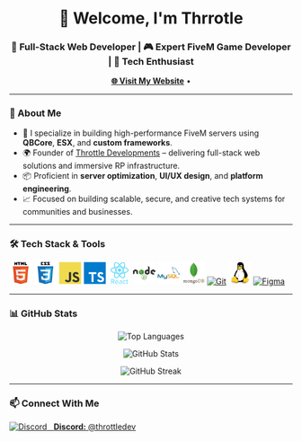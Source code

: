 <h1 align="center">👋 Welcome, I'm <strong>Thrrotle</strong></h1>
<h3 align="center">🚀 Full-Stack Web Developer | 🎮 Expert FiveM Game Developer | 🧠 Tech Enthusiast</h3>

<p align="center">
  <a href="https://throttlesolutions.dev" target="_blank"><strong>🌐 Visit My Website</strong></a> • 
</p>

---

### 🧩 About Me

- 🔧 I specialize in building high-performance FiveM servers using **QBCore**, **ESX**, and **custom frameworks**.
- 🌍 Founder of [Throttle Developments](https://throttlesolutions.dev) – delivering full-stack web solutions and immersive RP infrastructure.
- 📦 Proficient in **server optimization**, **UI/UX design**, and **platform engineering**.
- 📈 Focused on building scalable, secure, and creative tech systems for communities and businesses.

---

### 🛠️ Tech Stack & Tools

<p align="left">
  <a href="https://www.w3.org/html/" target="_blank"><img src="https://raw.githubusercontent.com/devicons/devicon/master/icons/html5/html5-original-wordmark.svg" width="40" height="40" alt="HTML5"/></a>
  <a href="https://www.w3schools.com/css/" target="_blank"><img src="https://raw.githubusercontent.com/devicons/devicon/master/icons/css3/css3-original-wordmark.svg" width="40" height="40" alt="CSS3"/></a>
  <a href="https://developer.mozilla.org/en-US/docs/Web/JavaScript" target="_blank"><img src="https://raw.githubusercontent.com/devicons/devicon/master/icons/javascript/javascript-original.svg" width="40" height="40" alt="JavaScript"/></a>
  <a href="https://www.typescriptlang.org/" target="_blank"><img src="https://raw.githubusercontent.com/devicons/devicon/master/icons/typescript/typescript-original.svg" width="40" height="40" alt="TypeScript"/></a>
  <a href="https://reactjs.org/" target="_blank"><img src="https://raw.githubusercontent.com/devicons/devicon/master/icons/react/react-original-wordmark.svg" width="40" height="40" alt="React"/></a>
  <a href="https://nodejs.org/" target="_blank"><img src="https://raw.githubusercontent.com/devicons/devicon/master/icons/nodejs/nodejs-original-wordmark.svg" width="40" height="40" alt="Node.js"/></a>
  <a href="https://www.mysql.com/" target="_blank"><img src="https://raw.githubusercontent.com/devicons/devicon/master/icons/mysql/mysql-original-wordmark.svg" width="40" height="40" alt="MySQL"/></a>
  <a href="https://www.mongodb.com/" target="_blank"><img src="https://raw.githubusercontent.com/devicons/devicon/master/icons/mongodb/mongodb-original-wordmark.svg" width="40" height="40" alt="MongoDB"/></a>
  <a href="https://git-scm.com/" target="_blank"><img src="https://www.vectorlogo.zone/logos/git-scm/git-scm-icon.svg" width="40" height="40" alt="Git"/></a>
  <a href="https://www.linux.org/" target="_blank"><img src="https://raw.githubusercontent.com/devicons/devicon/master/icons/linux/linux-original.svg" width="40" height="40" alt="Linux"/></a>
  <a href="https://www.figma.com/" target="_blank"><img src="https://www.vectorlogo.zone/logos/figma/figma-icon.svg" width="40" height="40" alt="Figma"/></a>
</p>

---

### 📊 GitHub Stats

<p align="center">
  <img src="https://github-readme-stats.vercel.app/api/top-langs?username=devwiththrottle&show_icons=true&locale=en&layout=compact" alt="Top Languages"/>
</p>

<p align="center">
  <img src="https://github-readme-stats.vercel.app/api?username=devwiththrottle&show_icons=true&locale=en" alt="GitHub Stats"/>
</p>

<p align="center">
  <img src="https://github-readme-streak-stats.herokuapp.com/?user=throttledev" alt="GitHub Streak"/>
</p>

---

### 📫 Connect With Me

<p align="left">
  <a href="https://discord.gg/mosco.o" target="_blank">
    <img src="https://raw.githubusercontent.com/rahuldkjain/github-profile-readme-generator/master/src/images/icons/Social/discord.svg" alt="Discord" width="30" height="30"/>
    &nbsp; <strong>Discord:</strong> @throttledev
  </a>
</p>
